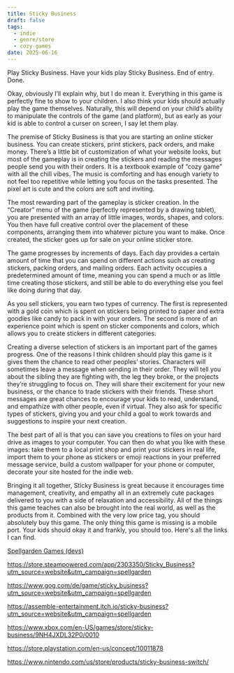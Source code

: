 ```yaml
---
title: Sticky Business
draft: false
tags:
  - indie
  - genre/store
  - cozy-games
date: 2025-06-16
---
```

Play Sticky Business. Have your kids play Sticky Business. End of entry. Done. 

Okay, obviously I’ll explain why, but I do mean it. Everything in this game is perfectly fine to show to your children. I also think your kids should actually play the game themselves. Naturally, this will depend on your child’s ability to manipulate the controls of the game (and platform), but as early as your kid is able to control a curser on screen, I say let them play. 

The premise of Sticky Business is that you are starting an online sticker business. You can create stickers, print stickers, pack orders, and make money. There’s a little bit of customization of what your website looks, but most of the gameplay is in creating the stickers and reading the messages people send you with their orders. It is a textbook example of “cozy game” with all the chill vibes. The music is comforting and has enough variety to not feel too repetitive while letting you focus on the tasks presented. The pixel art is cute and the colors are soft and inviting. 

The most rewarding part of the gameplay is sticker creation. In the “Creator” menu of the game (perfectly represented by a drawing tablet), you are presented with an array of little images, words, shapes, and colors. You then have full creative control over the placement of these components, arranging them into whatever picture you want to make. Once created, the sticker goes up for sale on your online sticker store. 

The game progresses by increments of days. Each day provides a certain amount of time that you can spend on different actions such as creating stickers, packing orders, and mailing orders. Each activity occupies a predetermined amount of time, meaning you can spend a much or as little time creating those stickers, and still be able to do everything else you feel like doing during that day.

As you sell stickers, you earn two types of currency. The first is represented with a gold coin which is spent on stickers being printed to paper and extra goodies like candy to pack in with your orders. The second is more of an experience point which is spent on sticker components and colors, which allows you to create stickers in different categories. 

Creating a diverse selection of stickers is an important part of the games progress. One of the reasons I think children should play this game is it gives them the chance to read other peoples’ stories. Characters will sometimes leave a message when sending in their order. They will tell you about the sibling they are fighting with, the leg they broke, or the projects they’re struggling to focus on. They will share their excitement for your new business, or the chance to trade stickers with their friends. These short messages are great chances to encourage your kids to read, understand, and empathize with other people, even if virtual. They also ask for specific types of stickers, giving you and your child a goal to work towards and suggestions to inspire your next creation. 

The best part of all is that you can save you creations to files on your hard drive as images to your computer. You can then do what you like with these images: take them to a local print shop and print your stickers in real life, import them to your phone as stickers or emoji reactions in your preferred message service, build a custom wallpaper for your phone or computer, decorate your site hosted for the indie web. 

Bringing it all together, Sticky Business is great because it encourages time management, creativity, and empathy all in an extremely cute packages delivered to you with a side of relaxation and accessibility. All of the things this game teaches can also be brought into the real world, as well as the products from it. Combined with the very low price tag, you should absolutely buy this game. The only thing this game is missing is a mobile port. Your kids should okay it and frankly, you should too. Here's all the links I can find. 

[Spellgarden Games (devs)](https://spellgardengames.com/)

https://store.steampowered.com/app/2303350/Sticky_Business?utm_source=website&utm_campaign=spellgarden

https://www.gog.com/de/game/sticky_business?utm_source=website&utm_campaign=spellgarden

https://assemble-entertainment.itch.io/sticky-business?utm_source=website&utm_campaign=spellgarden

https://www.xbox.com/en-US/games/store/sticky-business/9NH4JXDL32P0/0010

https://store.playstation.com/en-us/concept/10011878

https://www.nintendo.com/us/store/products/sticky-business-switch/
